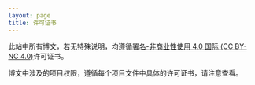 ```yaml
---
layout: page
title: 许可证书
---
```


此站中所有博文，若无特殊说明，均遵循[署名-非商业性使用 4.0 国际 (CC BY-NC 4.0)](https://creativecommons.org/licenses/by-nc/4.0/deed.zh)许可证书。

博文中涉及的项目权限，遵循每个项目文件中具体的许可证书，请注意查看。